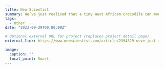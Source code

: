 ```yaml
---
title: New Scientist
summary: We’ve just realised that a tiny West African crocodile can moo 
tags:
  - Other
date: "2023-09-29T00:00:00Z"

# Optional external URL for project (replaces project detail page).
external_link: https://www.newscientist.com/article/2394829-weve-just-realised-that-a-tiny-west-african-crocodile-can-moo/

image:
  caption: ''
  focal_point: Smart
---
```

